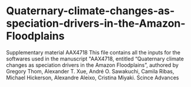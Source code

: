 # Quaternary-climate-changes-as-speciation-drivers-in-the-Amazon-Floodplains
Supplementary material AAX4718
This file contains all the inputs for the softwares used in the manuscript "AAX4718, entitled “Quaternary climate 
changes as speciation drivers in the Amazon Floodplains”, authored by Gregory Thom, Alexander T. Xue, André O. Sawakuchi, 
Camila Ribas, Michael Hickerson, Alexandre Aleixo, Cristina Miyaki. Scince Advances
